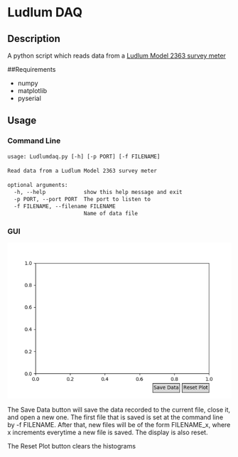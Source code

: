 # Ludlum DAQ

## Description

A python script which reads data from a [Ludlum Model 2363 survey meter](http://ludlums.com/products/all-products/product/model-2363-with-42-41l)

##Requirements

* numpy
* matplotlib
* pyserial

## Usage

### Command Line

    usage: Ludlumdaq.py [-h] [-p PORT] [-f FILENAME]

    Read data from a Ludlum Model 2363 survey meter

    optional arguments:
      -h, --help            show this help message and exit
      -p PORT, --port PORT  The port to listen to
      -f FILENAME, --filename FILENAME
                            Name of data file


### GUI

![alt text](img/ludlum.png "Logo Title Text 1")

The Save Data button will save the data recorded to the current file, close it, and open a new one. The first file that is saved is set at the command line by -f FILENAME. After that, new files will be of the form FILENAME_x, where x increments everytime a new file is saved. The display is also reset.

The Reset Plot button clears the histograms